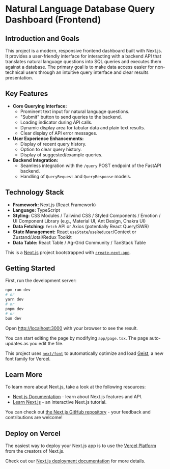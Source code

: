 # Natural Language Database Query Dashboard (Frontend)

## Introduction and Goals

This project is a modern, responsive frontend dashboard built with Next.js. It provides a user-friendly interface for interacting with a backend API that translates natural language questions into SQL queries and executes them against a database. The primary goal is to make data access easier for non-technical users through an intuitive query interface and clear results presentation.

## Key Features

*   **Core Querying Interface:**
    *   Prominent text input for natural language questions.
    *   "Submit" button to send queries to the backend.
    *   Loading indicator during API calls.
    *   Dynamic display area for tabular data and plain text results.
    *   Clear display of API error messages.
*   **User Experience Enhancements:**
    *   Display of recent query history.
    *   Option to clear query history.
    *   Display of suggested/example queries.
*   **Backend Integration:**
    *   Seamless integration with the `/query` POST endpoint of the FastAPI backend.
    *   Handling of `QueryRequest` and `QueryResponse` models.

## Technology Stack

*   **Framework:** Next.js (React Framework)
*   **Language:** TypeScript
*   **Styling:** CSS Modules / Tailwind CSS / Styled Components / Emotion / UI Component Library (e.g., Material UI, Ant Design, Chakra UI)
*   **Data Fetching:** `fetch` API or Axios (potentially React Query/SWR)
*   **State Management:** React `useState`/`useReducer`/Context or Zustand/Jotai/Redux Toolkit
*   **Data Table:** React Table / Ag-Grid Community / TanStack Table


This is a [Next.js](https://nextjs.org) project bootstrapped with [`create-next-app`](https://nextjs.org/docs/app/api-reference/cli/create-next-app).

## Getting Started

First, run the development server:

```bash
npm run dev
# or
yarn dev
# or
pnpm dev
# or
bun dev
```

Open [http://localhost:3000](http://localhost:3000) with your browser to see the result.

You can start editing the page by modifying `app/page.tsx`. The page auto-updates as you edit the file.

This project uses [`next/font`](https://nextjs.org/docs/app/building-your-application/optimizing/fonts) to automatically optimize and load [Geist](https://vercel.com/font), a new font family for Vercel.

## Learn More

To learn more about Next.js, take a look at the following resources:

- [Next.js Documentation](https://nextjs.org/docs) - learn about Next.js features and API.
- [Learn Next.js](https://nextjs.org/learn) - an interactive Next.js tutorial.

You can check out [the Next.js GitHub repository](https://github.com/vercel/next.js) - your feedback and contributions are welcome!

## Deploy on Vercel

The easiest way to deploy your Next.js app is to use the [Vercel Platform](https://vercel.com/new?utm_medium=default-template&filter=next.js&utm_source=create-next-app&utm_campaign=create-next-app-readme) from the creators of Next.js.

Check out our [Next.js deployment documentation](https://nextjs.org/docs/app/building-your-application/deploying) for more details.
